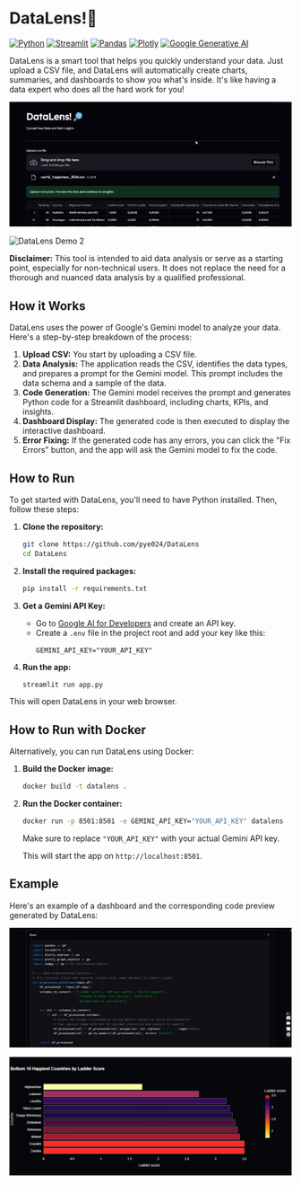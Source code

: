 
# DataLens!🔎

[![Python](https://img.shields.io/badge/Python-3.9%2B-blue.svg)](https://www.python.org/downloads/)
[![Streamlit](https://img.shields.io/badge/Streamlit-1.39.0-ff69b4.svg)](https://streamlit.io/)
[![Pandas](https://img.shields.io/badge/Pandas-2.2.3-blueviolet.svg)](https://pandas.pydata.org/)
[![Plotly](https://img.shields.io/badge/Plotly-6.3.0-success.svg)](https://plotly.com/)
[![Google Generative AI](https://img.shields.io/badge/Google%20Generative%20AI-1.38.0-orange.svg)](https://ai.google.dev/)

DataLens is a smart tool that helps you quickly understand your data. Just upload a CSV file, and DataLens will automatically create charts, summaries, and dashboards to show you what's inside. It's like having a data expert who does all the hard work for you!

![DataLens Demo](assets/demo.gif)

![DataLens Demo 2](assets/demo_2.gif)

**Disclaimer:** This tool is intended to aid data analysis or serve as a starting point, especially for non-technical users. It does not replace the need for a thorough and nuanced data analysis by a qualified professional.

## How it Works

DataLens uses the power of Google's Gemini model to analyze your data. Here's a step-by-step breakdown of the process:

1.  **Upload CSV:** You start by uploading a CSV file.
2.  **Data Analysis:** The application reads the CSV, identifies the data types, and prepares a prompt for the Gemini model. This prompt includes the data schema and a sample of the data.
3.  **Code Generation:** The Gemini model receives the prompt and generates Python code for a Streamlit dashboard, including charts, KPIs, and insights.
4.  **Dashboard Display:** The generated code is then executed to display the interactive dashboard.
5.  **Error Fixing:** If the generated code has any errors, you can click the "Fix Errors" button, and the app will ask the Gemini model to fix the code.

## How to Run

To get started with DataLens, you'll need to have Python installed. Then, follow these steps:

1. **Clone the repository:**
   ```bash
   git clone https://github.com/pye024/DataLens
   cd DataLens
   ```

2. **Install the required packages:**
   ```bash
   pip install -r requirements.txt
   ```

3. **Get a Gemini API Key:**
   - Go to [Google AI for Developers](https://aistudio.google.com/app/apikey) and create an API key.
   - Create a `.env` file in the project root and add your key like this:
     ```
     GEMINI_API_KEY="YOUR_API_KEY"
     ```

4. **Run the app:**
   ```bash
   streamlit run app.py
   ```

This will open DataLens in your web browser.

## How to Run with Docker

Alternatively, you can run DataLens using Docker:

1. **Build the Docker image:**
   ```bash
   docker build -t datalens .
   ```

2. **Run the Docker container:**
   ```bash
   docker run -p 8501:8501 -e GEMINI_API_KEY="YOUR_API_KEY" datalens
   ```

   Make sure to replace `"YOUR_API_KEY"` with your actual Gemini API key.

   This will start the app on `http://localhost:8501`.

## Example

Here's an example of a dashboard and the corresponding code preview generated by DataLens:

![Example Dashboard](assets/example_code.png)

![Example Code Preview](assets/example_code_preview.png)
